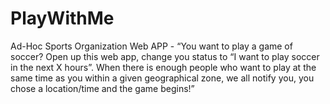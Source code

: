 PlayWithMe
==========

Ad-Hoc Sports Organization Web APP - “You want to play a game of soccer? Open up
this web app, change you status to “I want to play soccer in the next X hours”. When there is enough people who want to play at the same time as you within a given geographical zone, we all notify you, you chose a location/time and the game begins!”
